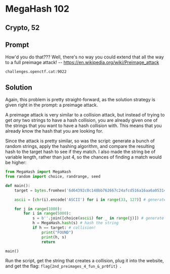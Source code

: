 # MegaHash 102
## Crypto, 52

## Prompt

How'd you do that??? Well, there's no way you could extend that all the way to a full preimage attack! -- https://en.wikipedia.org/wiki/Preimage_attack

`challenges.openctf.cat:9022`

## Solution

Again, this problem is pretty straight-forward, as the solution strategy is given right in the prompt: a preimage attack.

A preimage attack is very similar to a collision attack, but instead of trying to get *any* two strings to have a hash collision, you are already given one of the strings that you want to have a hash collision with. This means that you already know the hash that you are looking for.

Since the attack is pretty similar, so was the script: generate a bunch of random strings, apply the hashing algorithm, and compare the resulting hash to the target hash to see if they match. I also made the string be of variable length, rather than just 4, so the chances of finding a match would be higher:

```python
from MegaHash import MegaHash
from random import choice, randrange, seed

def main():
    target = bytes.fromhex('6d64392c0c148bb762667c24afcd516a16aa6a05314a0026ad7dd2be29a1dee906780bb2c38fab0350f24dbd5feb5489093e698b578319a0beac3dbcb398efa2') # target hash

    ascii = [chr(i).encode('ASCII') for i in range(33, 127)] # generate an alphabet of printable characters

    for j in range(1000):
        for i in range(5000):
            s = b''.join([choice(ascii) for _ in range(j)]) # generate a random string of length 'j'
            h = MegaHash.hash(s) # hash the string
            if h == target: # collision!
                print("FOUND")
                print(h, s)
                return

main()
```

Run the script, get the string that creates a collision, plug it into the website, and get the flag: `flag{2nd_preimages_4_fun_&_pr0fit}
`.
